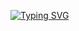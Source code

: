 [![Typing SVG](https://readme-typing-svg.demolab.com?font=Fira+Code&size=18&duration=4800&pause=1000&color=0969DA&width=435&lines=Hi%2C+%F0%9F%91%8B+I%E2%80%99m+Henrique-Fiorotti+;Learning+Back-end+development+%F0%9F%91%80)](https://git.io/typing-svg)



<!---
Henrique-Fiorotti/Henrique-Fiorotti is a ✨ special ✨ repository because its `README.md` (this file) appears on your GitHub profile.
You can click the Preview link to take a look at your changes.
--->
